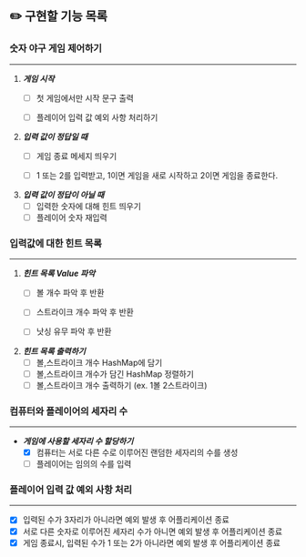## ✏️ 구현할 기능 목록

### 숫자 야구 게임 제어하기

---
1. ***게임 시작***
    - [ ] 첫 게임에서만 시작 문구 출력
    - [ ] 플레이어 입력 값 예외 사항 처리하기


2. ***입력 값이 정답일 때***
    - [ ] 게임 종료 메세지 띄우기
    - [ ] 1 또는 2를 입력받고, 1이면 게임을 새로 시작하고 2이면 게임을 종료한다.


3. ***입력 값이 정답이 아닐 때***
    - [ ] 입력한 숫자에 대해 힌트 띄우기
    - [ ] 플레이어 숫자 재입력

### 입력값에 대한 힌트 목록

---
1. ***힌트 목록 Value 파악***
    - [ ] 볼 개수 파악 후 반환
    - [ ] 스트라이크 개수 파악 후 반환
    - [ ] 낫싱 유무 파악 후 반환


2. ***힌트 목록 출력하기***
    - [ ] 볼,스트라이크 개수 HashMap에 담기
    - [ ] 볼,스트라이크 개수가 담긴 HashMap 정렬하기
    - [ ] 볼,스트라이크 개수 출력하기 (ex. 1볼 2스트라이크)

### 컴퓨터와 플레이어의 세자리 수

---
* ***게임에 사용할 세자리 수 할당하기***
    - [X] 컴퓨터는 서로 다른 수로 이루어진 랜덤한 세자리의 수를 생성
    - [ ] 플레이어는 임의의 수를 입력

### 플레이어 입력 값 예외 사항 처리

---
- [X] 입력된 수가 3자리가 아니라면 예외 발생 후 어플리케이션 종료
- [X] 서로 다른 숫자로 이루어진 세자리 수가 아니면 예외 발생 후 어플리케이션 종료
- [X] 게임 종료시, 입력된 수가 1 또는 2가 아니라면 예외 발생 후 어플리케이션 종료
